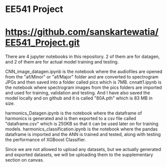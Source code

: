 # EE541 Project

# https://github.com/sanskartewatia/EE541_Project.git
 
There are 4 jupyter notebooks in this repository. 2 of them are for datagen, and 2 of them are for actual model training and testing. 

CNN_image_datagen.ipynb is the notebook where the audiofiles are opened from the "af/Minor" or "af/Major" folder and are converted to spectrogram JPGs and then saved into a folder called pics which is 7MB. 
cnnatt1.ipynb is the notebook where spectrogram images from the pics folders are imported and used for training, validation and testing. And I have also saved the model locally and on github and it is called "80A.pth" which is 83 MB in size.

harmonics_Datagen.ipynb is the notebook where the dataframe of harmonics is generated and is then exported to a csv file called "dataframe.csv" which is 250KB so that it can be used later on for training models.
harmonics_classification.ipynb is the notebook where the pandas dataframe is imported and the ANN is trained and tested, along with testing the performance of XGBoost Classifier.


Since we are not allowed to upload any datasets, but we actually generated and exported datasets, we will be uploading them to the supplementary section on canvas.
